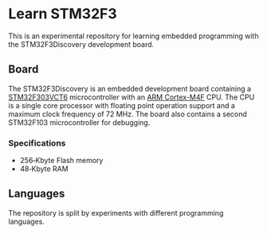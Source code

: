 # Learn STM32F3

This is an experimental repository for learning embedded programming with the
STM32F3Discovery development board.

## Board

The STM32F3Discovery is an embedded development board containing a
[STM32F303VCT6](https://www.st.com/en/evaluation-tools/stm32f3discovery.html#overview)
microcontroller with an
[ARM Cortex-M4F](https://developer.arm.com/ip-products/processors/cortex-m/cortex-m4)
CPU. The CPU is a single core processor with floating point operation support
and a maximum clock frequency of 72 MHz. The board also contains a second
STM32F103 microcontroller for debugging.

### Specifications

- 256‑Kbyte Flash memory
- 48‑Kbyte RAM

## Languages

The repository is split by experiments with different programming languages.
